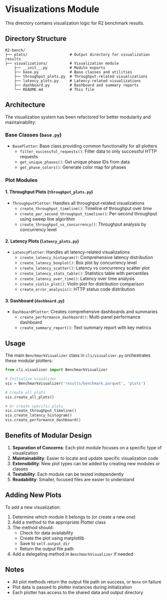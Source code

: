 # Visualizations Module

This directory contains visualization logic for R2 benchmark results.

## Directory Structure

```
R2-bench/
├── plots/                   # Output directory for visualization results
├── visualizations/          # Visualization module
    ├── __init__.py          # Module exports
    ├── base.py              # Base classes and utilities
    ├── throughput_plots.py  # Throughput-related visualizations
    ├── latency_plots.py     # Latency-related visualizations
    ├── dashboard.py         # Dashboard and summary reports
    └── README.md            # This file
```

## Architecture

The visualization system has been refactored for better modularity and maintainability:

### Base Classes (`base.py`)

- `BasePlotter`: Base class providing common functionality for all plotters
  - `filter_successful_requests()`: Filter data to only successful HTTP requests
  - `get_unique_phases()`: Get unique phase IDs from data
  - `get_phase_colors()`: Generate color map for phases

### Plot Modules

#### 1. Throughput Plots (`throughput_plots.py`)
- `ThroughputPlotter`: Handles all throughput-related visualizations
  - `create_throughput_timeline()`: Timeline of throughput over time
  - `create_per_second_throughput_timeline()`: Per-second throughput using sweep line algorithm
  - `create_throughput_vs_concurrency()`: Throughput analysis by concurrency level

#### 2. Latency Plots (`latency_plots.py`)
- `LatencyPlotter`: Handles all latency-related visualizations
  - `create_latency_histogram()`: Comprehensive latency distribution
  - `create_latency_boxplot()`: Box plot by concurrency level
  - `create_latency_scatter()`: Latency vs concurrency scatter plot
  - `create_latency_stats_table()`: Statistics table with percentiles
  - `create_latency_over_time()`: Latency over time analysis
  - `create_violin_plot()`: Violin plot for distribution comparison
  - `create_error_analysis()`: HTTP status code distribution

#### 3. Dashboard (`dashboard.py`)
- `DashboardPlotter`: Creates comprehensive dashboards and summaries
  - `create_performance_dashboard()`: Multi-panel performance dashboard
  - `create_summary_report()`: Text summary report with key metrics

## Usage

The main `BenchmarkVisualizer` class in `cli/visualiser.py` orchestrates these modular plotters:

```python
from cli.visualiser import BenchmarkVisualizer

# Initialize visualizer
vis = BenchmarkVisualizer('results/benchmark.parquet', 'plots')

# Create all plots
vis.create_all_plots()

# Or create specific plots
vis.create_throughput_timeline()
vis.create_latency_histogram()
vis.create_performance_dashboard()
```

## Benefits of Modular Design

1. **Separation of Concerns**: Each plot module focuses on a specific type of visualization
2. **Maintainability**: Easier to locate and update specific visualization code
3. **Extensibility**: New plot types can be added by creating new modules or classes
4. **Testability**: Each module can be tested independently
5. **Readability**: Smaller, focused files are easier to understand

## Adding New Plots

To add a new visualization:

1. Determine which module it belongs to (or create a new one)
2. Add a method to the appropriate Plotter class
3. The method should:
   - Check for data availability
   - Create the plot using matplotlib
   - Save to `self.output_dir`
   - Return the output file path
4. Add a delegating method in `BenchmarkVisualizer` if needed

## Notes

- All plot methods return the output file path on success, or `None` on failure
- Plot data is passed to plotter instances during initialization
- Each plotter has access to the shared data and output directory

